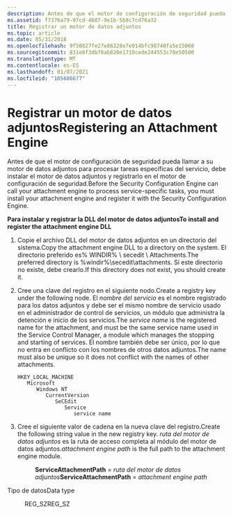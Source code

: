 ```yaml
---
description: Antes de que el motor de configuración de seguridad pueda llamar a su motor de datos adjuntos para procesar tareas específicas del servicio, debe instalar el motor de datos adjuntos y registrarlo en el motor de configuración de seguridad.
ms.assetid: f7376a79-97cd-4607-9e1b-5b8c7cd76a32
title: Registrar un motor de datos adjuntos
ms.topic: article
ms.date: 05/31/2018
ms.openlocfilehash: 9f50827fe27e86328e7e914bfc98740fa5e15060
ms.sourcegitcommit: 831e8f3db78ab820e1710cede244553c70e50500
ms.translationtype: MT
ms.contentlocale: es-ES
ms.lasthandoff: 01/07/2021
ms.locfileid: "105686677"
---
```

# <a name="registering-an-attachment-engine"></a><span data-ttu-id="99f93-103">Registrar un motor de datos adjuntos</span><span class="sxs-lookup"><span data-stu-id="99f93-103">Registering an Attachment Engine</span></span>

<span data-ttu-id="99f93-104">Antes de que el motor de configuración de seguridad pueda llamar a su motor de datos adjuntos para procesar tareas específicas del servicio, debe instalar el motor de datos adjuntos y registrarlo en el motor de configuración de seguridad.</span><span class="sxs-lookup"><span data-stu-id="99f93-104">Before the Security Configuration Engine can call your attachment engine to process service-specific tasks, you must install your attachment engine and register it with the Security Configuration Engine.</span></span>

<span data-ttu-id="99f93-105">**Para instalar y registrar la DLL del motor de datos adjuntos**</span><span class="sxs-lookup"><span data-stu-id="99f93-105">**To install and register the attachment engine DLL**</span></span>

1.  <span data-ttu-id="99f93-106">Copie el archivo DLL del motor de datos adjuntos en un directorio del sistema.</span><span class="sxs-lookup"><span data-stu-id="99f93-106">Copy the attachment engine DLL to a directory on the system.</span></span> <span data-ttu-id="99f93-107">El directorio preferido es% WINDIR% \\ secedit \\ Attachments.</span><span class="sxs-lookup"><span data-stu-id="99f93-107">The preferred directory is %windir%\\secedit\\attachments.</span></span> <span data-ttu-id="99f93-108">Si este directorio no existe, debe crearlo.</span><span class="sxs-lookup"><span data-stu-id="99f93-108">If this directory does not exist, you should create it.</span></span>
2.  <span data-ttu-id="99f93-109">Cree una clave del registro en el siguiente nodo.</span><span class="sxs-lookup"><span data-stu-id="99f93-109">Create a registry key under the following node.</span></span> <span data-ttu-id="99f93-110">El *nombre del servicio* es el nombre registrado para los datos adjuntos y debe ser el mismo nombre de servicio usado en el administrador de control de servicios, un módulo que administra la detención e inicio de los servicios.</span><span class="sxs-lookup"><span data-stu-id="99f93-110">The *service name* is the registered name for the attachment, and must be the same service name used in the Service Control Manager, a module which manages the stopping and starting of services.</span></span> <span data-ttu-id="99f93-111">El nombre también debe ser único, por lo que no entra en conflicto con los nombres de otros datos adjuntos.</span><span class="sxs-lookup"><span data-stu-id="99f93-111">The name must also be unique so it does not conflict with the names of other attachments.</span></span>

    ```
    HKEY_LOCAL_MACHINE
       Microsoft
          Windows NT
             CurrentVersion
                SeCEdit
                   Service
                      service name
    ```

3.  <span data-ttu-id="99f93-112">Cree el siguiente valor de cadena en la nueva clave del registro.</span><span class="sxs-lookup"><span data-stu-id="99f93-112">Create the following string value in the new registry key.</span></span> <span data-ttu-id="99f93-113">*ruta del motor de datos adjuntos* es la ruta de acceso completa al módulo del motor de datos adjuntos.</span><span class="sxs-lookup"><span data-stu-id="99f93-113">*attachment engine path* is the full path to the attachment engine module.</span></span><dl> <dd><span data-ttu-id="99f93-114">**ServiceAttachmentPath**  =  *ruta del motor de datos adjuntos*</span><span class="sxs-lookup"><span data-stu-id="99f93-114">**ServiceAttachmentPath** = *attachment engine path*</span></span><dl> <dt>

<span data-ttu-id="99f93-115">Tipo de datos</span><span class="sxs-lookup"><span data-stu-id="99f93-115">Data type</span></span>
</dt> <dd><span data-ttu-id="99f93-116">REG_SZ</span><span class="sxs-lookup"><span data-stu-id="99f93-116">REG_SZ</span></span></dd> </dl> </dd> </dl>

 

 



